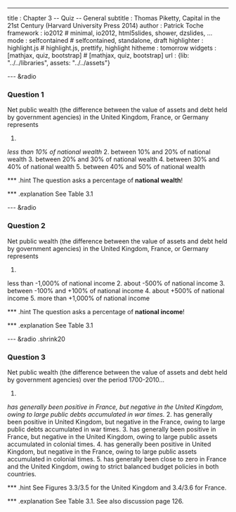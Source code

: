 ---
title       : Chapter 3 -- Quiz -- General
subtitle    : Thomas Piketty, Capital in the 21st Century (Harvard University Press 2014)
author      : Patrick Toche
framework   : io2012  # minimal, io2012, html5slides, shower, dzslides, ...
mode        : selfcontained  # selfcontained, standalone, draft
highlighter : highlight.js  # highlight.js, prettify, highlight
hitheme     : tomorrow
widgets     : [mathjax, quiz, bootstrap]   # [mathjax, quiz, bootstrap]
url         : {lib: "../../libraries", assets: "../../assets"}


--- &radio
### Question 1

Net public wealth (the difference between the value of assets and debt held by government agencies) in the United Kingdom, France, or Germany represents

1. 
_less than 10% of national wealth_
2. 
between 10% and 20% of national wealth
3. 
between 20% and 30% of national wealth
4. 
between 30% and 40% of national wealth
5. 
between 40% and 50% of national wealth

*** .hint
The question asks a percentage of **national wealth**!

*** .explanation
See Table 3.1


--- &radio
### Question 2

Net public wealth (the difference between the value of assets and debt held by government agencies) in the United Kingdom, France, or Germany represents

1. 
less than -1,000% of national income
2. 
about -500% of national income
3. 
between -100% and +100% of national income
4. 
about +500% of national income
5. 
more than +1,000% of national income


*** .hint
The question asks a percentage of **national income**!

*** .explanation
See Table 3.1


--- &radio .shrink20
### Question 3

Net public wealth (the difference between the value of assets and debt held by government agencies) over the period 1700-2010...

1. 
_has generally been positive in France, but negative in the United Kingdom, owing to large public debts accumulated in war times._
2. 
has generally been positive in United Kingdom, but negative in the France, owing to large public debts accumulated in war times.
3. 
has generally been positive in France, but negative in the United Kingdom, owing to large public assets accumulated in colonial times.
4. 
has generally been positive in United Kingdom, but negative in the France, owing to large public assets accumulated in colonial times.
5. 
has generally been close to zero in France and the United Kingdom, owing to strict balanced budget policies in both countries. 


*** .hint
See Figures 3.3/3.5 for the United Kingdom and 3.4/3.6 for France.

*** .explanation
See Table 3.1. See also discussion page 126.


